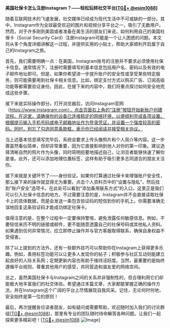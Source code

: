 **美国社保卡怎么注册Instagram？——轻松玩转社交平台[[TG💪+ @esim1088](https://t.me/s/esim1088)]**

随着互联网技术的飞速发展，社交媒体已经成为现代生活中不可或缺的一部分。其中，Instagram作为全球最受欢迎的图片和视频分享平台之一，吸引了无数用户。然而，对于许多刚到美国或者准备在美生活的朋友们来说，如何利用自己的美国社保卡（Social Security Card）注册Instagram可能是一个让人困惑的问题。本文将从多个角度详细讲解这一过程，并提供实用的小贴士，帮助大家顺利开启属于自己的Instagram之旅。

首先，我们需要明确一点：在美国，Instagram账号的注册并不要求必须使用社保卡信息。通常情况下，注册时需要填写的基本信息包括用户名、密码以及有效的电子邮件地址即可。但是，如果你希望进一步提升账户的安全性或享受某些特定服务，则可能需要用到社保卡相关信息。比如，绑定支付方式以购买广告、订阅高级功能等都需要验证身份。因此，在接下来的内容中，我们将重点探讨如何安全地完成这些步骤。

接下来是实际操作部分。打开浏览器后，访问Instagram官网（https://www.instagram.com），点击页面右上角的“注册”按钮开始新账户创建流程。在这里，请确保你的设备已连接稳定的网络环境，以便顺利完成各项设置。根据提示输入手机号码或电子邮箱地址作为登录凭证，并设置一个强度较高的密码。同时，别忘了勾选同意条款框，表示你已经阅读并接受相关协议。

当上述基本信息填写完毕后，系统会要求上传头像照片和个人简介等内容。这一步骤虽然看似简单，但却非常重要，因为它直接影响到他人对你的第一印象。建议选择清晰自然的照片作为头像，同时简明扼要地描述自己，让浏览者能够快速了解你是谁。此外，还可以添加地理位置标签，这样有助于吸引更多志同道合的朋友关注你。

接下来就是关键环节了——身份验证。如果你打算通过社保卡来增强账户安全性，那么接下来的操作就显得尤为重要。点击个人资料页中的“设置与隐私”，然后找到“账户安全”选项卡。在此处可以看到“添加备用联系方式”的入口，这里正是我们可以引入社保卡信息的地方。不过需要注意的是，Instagram并不会直接读取社保卡上的具体数据，而是会发送一条包含验证码的短信到你的手机上。你需要准确无误地回复这条验证码才能成功绑定社保卡。

值得注意的是，在整个过程中一定要保持警惕，避免泄露任何敏感信息。例如，不要轻信来历不明的链接或邮件，更不能随意透露自己的社保号码或其他私人资料。如果遇到任何异常情况，应立即停止操作并与官方客服取得联系，确保自身权益不受侵害。

除了以上提到的方法外，还有一些额外技巧可以帮助你在Instagram上获得更多乐趣。例如，善用标签功能可以让更多人发现你的帖子；积极参与社区互动则能建立起良好的人际关系网；定期更新内容也有助于维持活跃度。当然，最重要的是始终遵循平台规则，尊重其他用户的感受，共同营造和谐友爱的网络空间。

总之，虽然美国社保卡与Instagram之间的关系并非强制性的，但合理利用它们却能极大地丰富我们的社交体验。希望通过本篇文章，大家都能掌握正确的操作方法，并在Instagram这个广阔的平台上尽情展现自我风采。记住，无论何时何地，安全始终是第一位的原则！

最后，再次提醒各位读者朋友，如有疑问或需要帮助，欢迎随时加入我们的讨论群组[[TG💪+ @esim1088](https://t.me/s/esim1088)]，那里有专业的团队随时待命解答各种问题。让我们一起探索更多精彩吧！[[TG💪+ @esim1088](https://t.me/s/esim1088) ![Image](https://i.postimg.cc/4NQfJmqS/Snipaste-2025-05-13-00-14-12.png)]